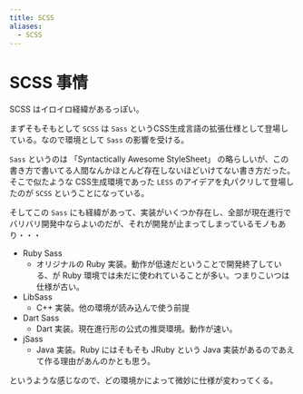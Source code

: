 ```yaml
---
title: SCSS
aliases:
  - SCSS
---
```



SCSS 事情
================================================================================
SCSS はイロイロ経緯があるっぽい。

まずそもそもとして `SCSS` は `Sass` というCSS生成言語の拡張仕様として登場している。なので環境として `Sass` の影響を受ける。

`Sass` というのは 「Syntactically Awesome StyleSheet」 の略らしいが、この書き方で書いてる人間なんかほとんど存在しないほどいけてない書き方だった。そこで似たような CSS生成環境であった `LESS` のアイデアを丸パクリして登場したのが `SCSS` ということになっている。

そしてこの `Sass` にも経緯があって、実装がいくつか存在し、全部が現在進行でバリバリ開発中ならよいのだが、それが開発が止まってしまっているモノもあり・・・

- Ruby Sass
  - オリジナルの Ruby 実装。動作が低速だということで開発終了している、が Ruby 環境では未だに使われていることが多い。つまりこいつは仕様が古い。
- LibSass
  - C++ 実装。他の環境が読み込んで使う前提
- Dart Sass
  - Dart 実装。現在進行形の公式の推奨環境。動作が速い。
- jSass
  - Java 実装。Ruby にはそもそも JRuby という Java 実装があるのであえて作る理由があんのかとも思う。

というような感じなので、どの環境かによって微妙に仕様が変わってくる。

